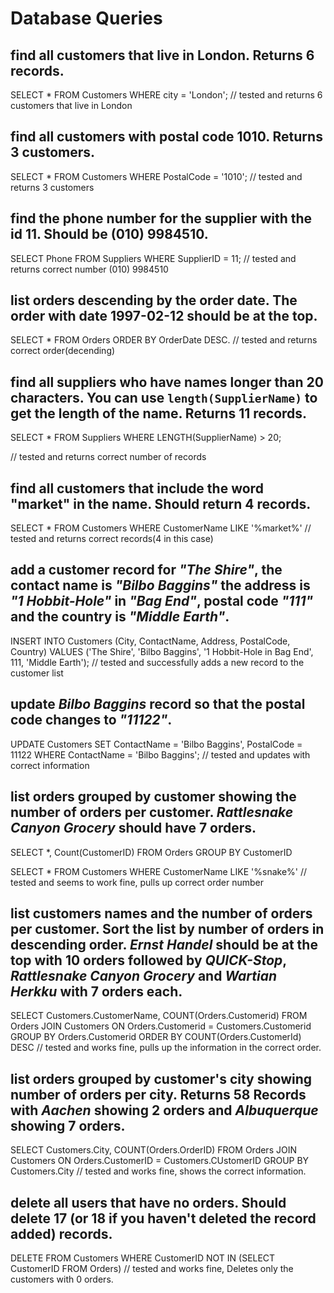 # Database Queries

## find all customers that live in London. Returns 6 records.

SELECT * FROM Customers WHERE city = 'London'; // tested and returns 6 customers that live in London

## find all customers with postal code 1010. Returns 3 customers.

SELECT * FROM Customers WHERE PostalCode = '1010';  // tested and returns 3 customers

 ## find the phone number for the supplier with the id 11. Should be (010) 9984510.

 SELECT Phone FROM Suppliers WHERE SupplierID = 11; // tested and returns correct number (010) 9984510

## list orders descending by the order date. The order with date 1997-02-12 should be at the top.

SELECT * FROM Orders ORDER BY OrderDate DESC.  // tested and returns correct order(decending)

## find all suppliers who have names longer than 20 characters. You can use `length(SupplierName)` to get the length of the name. Returns 11 records.

SELECT * FROM Suppliers WHERE LENGTH(SupplierName) > 20;

// tested and returns correct number of records

## find all customers that include the word "market" in the name. Should return 4 records.

SELECT * FROM Customers WHERE CustomerName LIKE '%market%' // tested and returns correct records(4 in this case)

## add a customer record for _"The Shire"_, the contact name is _"Bilbo Baggins"_ the address is _"1 Hobbit-Hole"_ in _"Bag End"_, postal code _"111"_ and the country is _"Middle Earth"_.

INSERT INTO Customers (City, ContactName, Address, PostalCode, Country)
VALUES ('The Shire', 'Bilbo Baggins', '1 Hobbit-Hole in Bag End', 111, 'Middle Earth'); // tested and successfully adds a new record to the customer list

## update _Bilbo Baggins_ record so that the postal code changes to _"11122"_.

UPDATE Customers SET ContactName = 'Bilbo Baggins', PostalCode = 11122 WHERE ContactName = 'Bilbo Baggins';  // tested and updates with correct information


## list orders grouped by customer showing the number of orders per customer. _Rattlesnake Canyon Grocery_ should have 7 orders.

SELECT *, Count(CustomerID) FROM Orders GROUP BY CustomerID

SELECT * FROM Customers WHERE CustomerName LIKE '%snake%'  // tested and seems to work fine, pulls up correct order number


## list customers names and the number of orders per customer. Sort the list by number of orders in descending order. _Ernst Handel_ should be at the top with 10 orders followed by _QUICK-Stop_, _Rattlesnake Canyon Grocery_ and _Wartian Herkku_ with 7 orders each.

SELECT Customers.CustomerName, COUNT(Orders.Customerid) FROM Orders JOIN Customers ON Orders.Customerid = Customers.Customerid GROUP BY Orders.Customerid ORDER BY COUNT(Orders.CustomerId) DESC  // tested and works fine, pulls up the information in the correct order.

## list orders grouped by customer's city showing number of orders per city. Returns 58 Records with _Aachen_ showing 2 orders and _Albuquerque_ showing 7 orders.

SELECT Customers.City, COUNT(Orders.OrderID) FROM Orders JOIN Customers ON Orders.CustomerID = Customers.CUstomerID GROUP BY Customers.City
// tested and works fine, shows the correct information.

## delete all users that have no orders. Should delete 17 (or 18 if you haven't deleted the record added) records.

DELETE FROM Customers WHERE CustomerID NOT IN (SELECT CustomerID FROM Orders)  // tested and works fine, Deletes only the customers with 0 orders.
